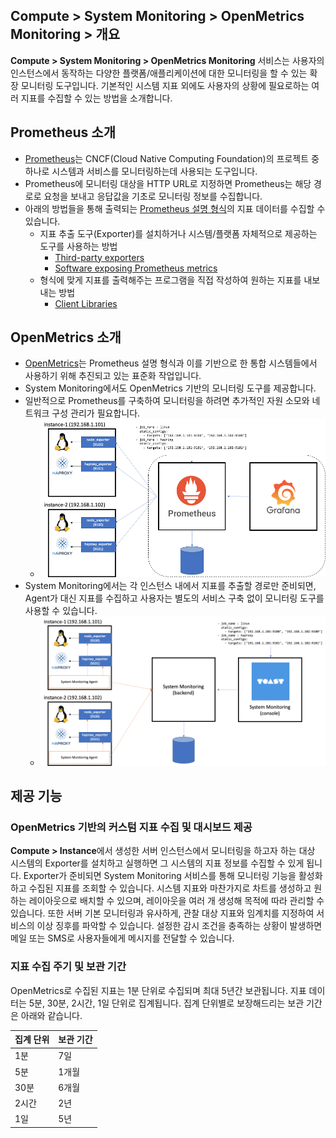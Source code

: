## Compute > System Monitoring > OpenMetrics Monitoring > 개요
**Compute > System Monitoring > OpenMetrics Monitoring** 서비스는 사용자의 인스턴스에서 동작하는 다양한 플랫폼/애플리케이션에 대한 모니터링을 할 수 있는 확장 모니터링 도구입니다.
기본적인 시스템 지표 외에도 사용자의 상황에 필요로하는 여러 지표를 수집할 수 있는 방법을 소개합니다.

## Prometheus 소개
* [Prometheus](https://prometheus.io/)는 CNCF(Cloud Native Computing Foundation)의 프로젝트 중 하나로 시스템과 서비스를 모니터링하는데 사용되는 도구입니다.
* Prometheus에 모니터링 대상을 HTTP URL로 지정하면 Prometheus는 해당 경로로 요청을 보내고 응답값을 기초로 모니터링 정보를 수집합니다.
* 아래의 방법들을 통해 출력되는 [Prometheus 설명 형식](https://prometheus.io/docs/instrumenting/exposition_formats/)의 지표 데이터를 수집할 수 있습니다.
    * 지표 추출 도구(Exporter)를 설치하거나 시스템/플랫폼 자체적으로 제공하는 도구를 사용하는 방법
        * [Third-party exporters](https://prometheus.io/docs/instrumenting/exporters/#third-party-exporters)
        * [Software exposing Prometheus metrics](https://prometheus.io/docs/instrumenting/exporters/#software-exposing-prometheus-metrics)
    * 형식에 맞게 지표를 출력해주는 프로그램을 직접 작성하여 원하는 지표를 내보내는 방법
        * [Client Libraries](https://prometheus.io/docs/instrumenting/clientlibs/#client-libraries)

## OpenMetrics 소개
* [OpenMetrics](https://github.com/OpenObservability/OpenMetrics/blob/master/OpenMetrics.md)는 Prometheus 설명 형식과 이를 기반으로 한 통합 시스템들에서 사용하기 위해 추진되고 있는 표준화 작업입니다.
* System Monitoring에서도 OpenMetrics 기반의 모니터링 도구를 제공합니다.
* 일반적으로 Prometheus를 구축하여 모니터링을 하려면 추가적인 자원 소모와 네트워크 구성 관리가 필요합니다.
    * ![Prometheus](open-metrics-overview-1.png)
* System Monitoring에서는 각 인스턴스 내에서 지표를 추출할 경로만 준비되면, Agent가 대신 지표를 수집하고 사용자는 별도의 서비스 구축 없이 모니터링 도구를 사용할 수 있습니다.
    * ![System Monitoring OpenMetrics](open-metrics-overview-2.png)


## 제공 기능
### OpenMetrics 기반의 커스텀 지표 수집 및 대시보드 제공
**Compute > Instance**에서 생성한 서버 인스턴스에서 모니터링을 하고자 하는 대상 시스템의 Exporter를 설치하고 실행하면 그 시스템의 지표 정보를 수집할 수 있게 됩니다.
Exporter가 준비되면 System Monitoring 서비스를 통해 모니터링 기능을 활성화하고 수집된 지표를 조회할 수 있습니다. 시스템 지표와 마찬가지로 차트를 생성하고 원하는 레이아웃으로 배치할 수 있으며, 레이아웃을 여러 개 생성해 목적에 따라 관리할 수 있습니다. 또한 서버 기본 모니터링과 유사하게, 관찰 대상 지표와 임계치를 지정하여 서비스의 이상 징후를 파악할 수 있습니다. 설정한 감시 조건을 충족하는 상황이 발생하면 메일 또는 SMS로 사용자들에게 메시지를 전달할 수 있습니다.


### 지표 수집 주기 및 보관 기간
OpenMetrics로 수집된 지표는 1분 단위로 수집되며 최대 5년간 보관됩니다. 지표 데이터는 5분, 30분, 2시간, 1일 단위로 집계됩니다. 집계 단위별로 보장해드리는 보관 기간은 아래와 같습니다.

집계 단위|보관 기간
---|---
1분|7일
5분|1개월
30분|6개월
2시간|2년
1일|5년
